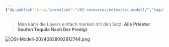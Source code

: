 ```yaml
---
{"dg-publish":true,"permalink":"/02-resources/notes/osi-modell/","tags":["netzwerk"],"noteIcon":"","updated":"2024-08-28T09:26:13.000+02:00"}
---
```


>Man kann die Layers  einfach merken mit den Satz:
>**Alle Priester Saufen Tequila Nach Der Predigt**

![OSI-Modell-20240828092612744.png](/img/user/02%20-%20RESOURCES/Files/IMG/OSI-Modell-20240828092612744.png)

<style> .container {font-family: sans-serif; text-align: center;} .button-wrapper button {z-index: 1;height: 40px; width: 100px; margin: 10px;padding: 5px;} .excalidraw .App-menu_top .buttonList { display: flex;} .excalidraw-wrapper { height: 800px; margin: 50px; position: relative;} :root[dir="ltr"] .excalidraw .layer-ui__wrapper .zen-mode-transition.App-menu_bottom--transition-left {transform: none;} </style><script src="https://cdn.jsdelivr.net/npm/react@17/umd/react.production.min.js"></script><script src="https://cdn.jsdelivr.net/npm/react-dom@17/umd/react-dom.production.min.js"></script><script type="text/javascript" src="https://cdn.jsdelivr.net/npm/@excalidraw/excalidraw@0/dist/excalidraw.production.min.js"></script><div id="OSI-Modell_2024-07-16_1559.43.excalidraw.md1"></div><script>(function(){const InitialData={"type":"excalidraw","version":2,"source":"https://github.com/zsviczian/obsidian-excalidraw-plugin/releases/tag/2.3.0","elements":[{"type":"rectangle","version":178,"versionNonce":1298910836,"index":"a0","isDeleted":false,"id":"HVQ-AXTkL7F2Pmlric4km","fillStyle":"cross-hatch","strokeWidth":2,"strokeStyle":"solid","roughness":1,"opacity":100,"angle":0,"x":-225.5,"y":-401.2421875,"strokeColor":"#1e1e1e","backgroundColor":"transparent","width":392,"height":807,"seed":1864322536,"groupIds":[],"frameId":null,"roundness":{"type":3},"boundElements":[],"updated":1721199335502,"link":null,"locked":false},{"type":"line","version":115,"versionNonce":1276943256,"index":"a1","isDeleted":false,"id":"2oH3XBinIdQlAOZiDw9YC","fillStyle":"solid","strokeWidth":2,"strokeStyle":"solid","roughness":1,"opacity":100,"angle":0,"x":-225.86363636363635,"y":268.4012784090909,"strokeColor":"#1e1e1e","backgroundColor":"transparent","width":393.6363636363636,"height":2.727272727272748,"seed":1290810856,"groupIds":[],"frameId":null,"roundness":{"type":2},"boundElements":[],"updated":1721138517596,"link":null,"locked":false,"startBinding":null,"endBinding":null,"lastCommittedPoint":null,"startArrowhead":null,"endArrowhead":null,"points":[[0,0],[393.6363636363636,-2.727272727272748]]},{"type":"line","version":113,"versionNonce":1959055336,"index":"a2","isDeleted":false,"id":"KurE0B5R4umt90_f-nntv","fillStyle":"solid","strokeWidth":2,"strokeStyle":"solid","roughness":1,"opacity":100,"angle":0,"x":-224.01049959957598,"y":154.78062319667293,"strokeColor":"#1e1e1e","backgroundColor":"transparent","width":393.6363636363636,"height":2.727272727272748,"seed":1699691160,"groupIds":[],"frameId":null,"roundness":{"type":2},"boundElements":[],"updated":1721138513610,"link":null,"locked":false,"startBinding":null,"endBinding":null,"lastCommittedPoint":null,"startArrowhead":null,"endArrowhead":null,"points":[[0,0],[393.6363636363636,-2.727272727272748]]},{"type":"line","version":176,"versionNonce":1001667992,"index":"a3","isDeleted":false,"id":"vxyFUvunTkXn1bOsuZt_4","fillStyle":"solid","strokeWidth":2,"strokeStyle":"solid","roughness":1,"opacity":100,"angle":0,"x":-222.19231778139417,"y":44.780623196672934,"strokeColor":"#1e1e1e","backgroundColor":"transparent","width":393.6363636363636,"height":2.727272727272748,"seed":1334690024,"groupIds":[],"frameId":null,"roundness":{"type":2},"boundElements":[],"updated":1721138510442,"link":null,"locked":false,"startBinding":null,"endBinding":null,"lastCommittedPoint":null,"startArrowhead":null,"endArrowhead":null,"points":[[0,0],[393.6363636363636,-2.727272727272748]]},{"type":"line","version":138,"versionNonce":1899446248,"index":"a4","isDeleted":false,"id":"5SN_TauFl3ZpMsv-wmUHR","fillStyle":"solid","strokeWidth":2,"strokeStyle":"solid","roughness":1,"opacity":100,"angle":0,"x":-224.91959050866691,"y":-69.76483134878163,"strokeColor":"#1e1e1e","backgroundColor":"transparent","width":393.6363636363636,"height":2.727272727272748,"seed":1840752792,"groupIds":[],"frameId":null,"roundness":{"type":2},"boundElements":[],"updated":1721138508025,"link":null,"locked":false,"startBinding":null,"endBinding":null,"lastCommittedPoint":null,"startArrowhead":null,"endArrowhead":null,"points":[[0,0],[393.6363636363636,-2.727272727272748]]},{"type":"line","version":114,"versionNonce":2098304152,"index":"a5","isDeleted":false,"id":"fAThEjpmYqSEnL_u7bdqt","fillStyle":"solid","strokeWidth":2,"strokeStyle":"solid","roughness":1,"opacity":100,"angle":0,"x":-226.73777232684878,"y":-202.49210407605432,"strokeColor":"#1e1e1e","backgroundColor":"transparent","width":393.6363636363636,"height":2.727272727272748,"seed":2119084520,"groupIds":[],"frameId":null,"roundness":{"type":2},"boundElements":[],"updated":1721138503856,"link":null,"locked":false,"startBinding":null,"endBinding":null,"lastCommittedPoint":null,"startArrowhead":null,"endArrowhead":null,"points":[[0,0],[393.6363636363636,-2.727272727272748]]},{"type":"line","version":120,"versionNonce":719843048,"index":"a6","isDeleted":false,"id":"PJhfTvsvWYn1DiNqW0Qqc","fillStyle":"solid","strokeWidth":2,"strokeStyle":"solid","roughness":1,"opacity":100,"angle":0,"x":-228.55595414503048,"y":-312.4921040760543,"strokeColor":"#1e1e1e","backgroundColor":"transparent","width":393.6363636363636,"height":2.727272727272748,"seed":2112697240,"groupIds":[],"frameId":null,"roundness":{"type":2},"boundElements":[],"updated":1721138500022,"link":null,"locked":false,"startBinding":null,"endBinding":null,"lastCommittedPoint":null,"startArrowhead":null,"endArrowhead":null,"points":[[0,0],[393.6363636363636,-2.727272727272748]]},{"type":"text","version":46,"versionNonce":599610171,"index":"a9","isDeleted":false,"id":"JqeHqdZM","fillStyle":"solid","strokeWidth":2,"strokeStyle":"solid","roughness":1,"opacity":100,"angle":0,"x":-65.86363636363637,"y":269.31036931818176,"strokeColor":"#1e1e1e","backgroundColor":"transparent","width":76.35992431640625,"height":25,"seed":536349336,"groupIds":[],"frameId":null,"roundness":null,"boundElements":[],"updated":1721487563690,"link":null,"locked":false,"fontSize":20,"fontFamily":1,"text":"Physical","rawText":"Physical","textAlign":"left","verticalAlign":"top","containerId":null,"originalText":"Physical","autoResize":true,"lineHeight":1.25},{"type":"text","version":71,"versionNonce":2145440245,"index":"aA","isDeleted":false,"id":"tHd1T3dH","fillStyle":"solid","strokeWidth":2,"strokeStyle":"solid","roughness":1,"opacity":100,"angle":0,"x":-78.59090909090907,"y":152.0376420454545,"strokeColor":"#1e1e1e","backgroundColor":"transparent","width":99.92903414639562,"height":25,"seed":356768408,"groupIds":[],"frameId":null,"roundness":null,"boundElements":[],"updated":1721487563690,"link":null,"locked":false,"fontSize":20,"fontFamily":1,"text":"Data Link","rawText":"Data Link","textAlign":"left","verticalAlign":"top","containerId":null,"originalText":"Data Link","autoResize":false,"lineHeight":1.25},{"type":"text","version":42,"versionNonce":147141595,"index":"aB","isDeleted":false,"id":"Ruf9cm2b","fillStyle":"solid","strokeWidth":2,"strokeStyle":"solid","roughness":1,"opacity":100,"angle":0,"x":-66.77272727272725,"y":42.94673295454538,"strokeColor":"#1e1e1e","backgroundColor":"transparent","width":76.97993469238281,"height":25,"seed":499141016,"groupIds":[],"frameId":null,"roundness":null,"boundElements":[],"updated":1721487563690,"link":null,"locked":false,"fontSize":20,"fontFamily":1,"text":"Network","rawText":"Network","textAlign":"left","verticalAlign":"top","containerId":null,"originalText":"Network","autoResize":true,"lineHeight":1.25},{"type":"text","version":99,"versionNonce":943508309,"index":"aC","isDeleted":false,"id":"DzTOgS8y","fillStyle":"solid","strokeWidth":2,"strokeStyle":"solid","roughness":1,"opacity":100,"angle":0,"x":-75.13268973610616,"y":-75.91690340909093,"strokeColor":"#1e1e1e","backgroundColor":"transparent","width":100.75991821289062,"height":25,"seed":1938426088,"groupIds":[],"frameId":null,"roundness":null,"boundElements":[],"updated":1721487563690,"link":null,"locked":false,"fontSize":20,"fontFamily":1,"text":"Transport","rawText":"Transport","textAlign":"left","verticalAlign":"top","containerId":null,"originalText":"Transport","autoResize":true,"lineHeight":1.25},{"type":"text","version":120,"versionNonce":256376955,"index":"aF","isDeleted":false,"id":"AiqUKKfK","fillStyle":"solid","strokeWidth":2,"strokeStyle":"solid","roughness":1,"opacity":100,"angle":0,"x":-59.67814428156066,"y":-205.91690340909088,"strokeColor":"#1e1e1e","backgroundColor":"transparent","width":71.27992248535156,"height":25,"seed":1145424536,"groupIds":[],"frameId":null,"roundness":null,"boundElements":[],"updated":1721487563690,"link":null,"locked":false,"fontSize":20,"fontFamily":1,"text":"Session","rawText":"Session","textAlign":"left","verticalAlign":"top","containerId":null,"originalText":"Session","autoResize":true,"lineHeight":1.25},{"type":"text","version":133,"versionNonce":1771215029,"index":"aI","isDeleted":false,"id":"tl125dPG","fillStyle":"solid","strokeWidth":2,"strokeStyle":"solid","roughness":1,"opacity":100,"angle":0,"x":-86.95087155428791,"y":-315.00781250000006,"strokeColor":"#1e1e1e","backgroundColor":"transparent","width":125.29988098144531,"height":25,"seed":1306047384,"groupIds":[],"frameId":null,"roundness":null,"boundElements":[],"updated":1721487563690,"link":null,"locked":false,"fontSize":20,"fontFamily":1,"text":"Presentation","rawText":"Presentation","textAlign":"left","verticalAlign":"top","containerId":null,"originalText":"Presentation","autoResize":true,"lineHeight":1.25},{"type":"text","version":104,"versionNonce":554187035,"index":"aM","isDeleted":false,"id":"JnchxMwX","fillStyle":"solid","strokeWidth":2,"strokeStyle":"solid","roughness":1,"opacity":100,"angle":0,"x":-81.49632609974253,"y":-397.7350852272726,"strokeColor":"#1e1e1e","backgroundColor":"transparent","width":103.61990356445312,"height":25,"seed":393670040,"groupIds":[],"frameId":null,"roundness":null,"boundElements":[],"updated":1721487563690,"link":null,"locked":false,"fontSize":20,"fontFamily":1,"text":"Application","rawText":"Application","textAlign":"left","verticalAlign":"top","containerId":null,"originalText":"Application","autoResize":true,"lineHeight":1.25},{"type":"text","version":37,"versionNonce":2106046997,"index":"aR","isDeleted":false,"id":"R7YgyInc","fillStyle":"solid","strokeWidth":2,"strokeStyle":"solid","roughness":1,"opacity":100,"angle":0,"x":-211.3181818181818,"y":279.31036931818164,"strokeColor":"#1e1e1e","backgroundColor":"transparent","width":11.419998168945312,"height":25,"seed":395646360,"groupIds":[],"frameId":null,"roundness":null,"boundElements":[],"updated":1721487563690,"link":null,"locked":false,"fontSize":20,"fontFamily":1,"text":"1.","rawText":"1.","textAlign":"left","verticalAlign":"top","containerId":null,"originalText":"1.","autoResize":true,"lineHeight":1.25},{"type":"text","version":51,"versionNonce":1266179515,"index":"aS","isDeleted":false,"id":"9NG8LSka","fillStyle":"solid","strokeWidth":2,"strokeStyle":"solid","roughness":1,"opacity":100,"angle":0,"x":-215.86363636363635,"y":156.58309659090898,"strokeColor":"#1e1e1e","backgroundColor":"transparent","width":20.239990234375,"height":25,"seed":958268312,"groupIds":[],"frameId":null,"roundness":null,"boundElements":[],"updated":1721487563690,"link":null,"locked":false,"fontSize":20,"fontFamily":1,"text":"2.","rawText":"2.","textAlign":"left","verticalAlign":"top","containerId":null,"originalText":"2.","autoResize":true,"lineHeight":1.25},{"type":"text","version":35,"versionNonce":219262837,"index":"aT","isDeleted":false,"id":"A00n6Jrh","fillStyle":"solid","strokeWidth":2,"strokeStyle":"solid","roughness":1,"opacity":100,"angle":0,"x":-216.77272727272722,"y":45.674005681818045,"strokeColor":"#1e1e1e","backgroundColor":"transparent","width":19.6199951171875,"height":25,"seed":1314759400,"groupIds":[],"frameId":null,"roundness":null,"boundElements":[],"updated":1721487563690,"link":null,"locked":false,"fontSize":20,"fontFamily":1,"text":"3.","rawText":"3.","textAlign":"left","verticalAlign":"top","containerId":null,"originalText":"3.","autoResize":true,"lineHeight":1.25},{"type":"text","version":39,"versionNonce":1236987483,"index":"aU","isDeleted":false,"id":"kLN6qVcn","fillStyle":"solid","strokeWidth":2,"strokeStyle":"solid","roughness":1,"opacity":100,"angle":0,"x":-216.77272727272722,"y":-69.78053977272737,"strokeColor":"#1e1e1e","backgroundColor":"transparent","width":18.79998779296875,"height":25,"seed":444954600,"groupIds":[],"frameId":null,"roundness":null,"boundElements":[],"updated":1721487563690,"link":null,"locked":false,"fontSize":20,"fontFamily":1,"text":"4.","rawText":"4.","textAlign":"left","verticalAlign":"top","containerId":null,"originalText":"4.","autoResize":true,"lineHeight":1.25},{"type":"text","version":32,"versionNonce":1987442901,"index":"aV","isDeleted":false,"id":"v895DMod","fillStyle":"solid","strokeWidth":2,"strokeStyle":"solid","roughness":1,"opacity":100,"angle":0,"x":-218.59908572110263,"y":-200.46235795454555,"strokeColor":"#1e1e1e","backgroundColor":"transparent","width":17.839981079101562,"height":25,"seed":1041525224,"groupIds":[],"frameId":null,"roundness":null,"boundElements":[],"updated":1721487563690,"link":null,"locked":false,"fontSize":20,"fontFamily":1,"text":"5.","rawText":"5.","textAlign":"left","verticalAlign":"top","containerId":null,"originalText":"5.","autoResize":true,"lineHeight":1.25},{"type":"text","version":40,"versionNonce":1319267067,"index":"aW","isDeleted":false,"id":"dGcCTqJA","fillStyle":"solid","strokeWidth":2,"strokeStyle":"solid","roughness":1,"opacity":100,"angle":0,"x":-216.77272727272725,"y":-312.5078125,"strokeColor":"#1e1e1e","backgroundColor":"transparent","width":18.279983520507812,"height":25,"seed":220819608,"groupIds":[],"frameId":null,"roundness":null,"boundElements":[],"updated":1721487563690,"link":null,"locked":false,"fontSize":20,"fontFamily":1,"text":"6.","rawText":"6.","textAlign":"left","verticalAlign":"top","containerId":null,"originalText":"6.","autoResize":true,"lineHeight":1.25},{"type":"text","version":33,"versionNonce":860493365,"index":"aX","isDeleted":false,"id":"LoKUqG56","fillStyle":"solid","strokeWidth":2,"strokeStyle":"solid","roughness":1,"opacity":100,"angle":0,"x":-213.1363636363636,"y":-394.32599431818176,"strokeColor":"#1e1e1e","backgroundColor":"transparent","width":16.239990234375,"height":25,"seed":2020744856,"groupIds":[],"frameId":null,"roundness":null,"boundElements":[],"updated":1721487563690,"link":null,"locked":false,"fontSize":20,"fontFamily":1,"text":"7.","rawText":"7.","textAlign":"left","verticalAlign":"top","containerId":null,"originalText":"7.","autoResize":true,"lineHeight":1.25},{"type":"text","version":72,"versionNonce":246502299,"index":"aY","isDeleted":false,"id":"muSBMHgi","fillStyle":"solid","strokeWidth":2,"strokeStyle":"solid","roughness":1,"opacity":100,"angle":0,"x":-172.2272727272727,"y":311.12855113636357,"strokeColor":"#1e1e1e","backgroundColor":"transparent","width":187.2808074951172,"height":25,"seed":307475432,"groupIds":[],"frameId":null,"roundness":null,"boundElements":[],"updated":1721487563690,"link":"[[02 - RESOURCES/Notes/Kupferkabel\|Kupferkabel]]","locked":false,"fontSize":20,"fontFamily":1,"text":"📍[[02 - RESOURCES/Notes/Kupferkabel\|Kupferkabel]]","rawText":"[[02 - RESOURCES/Notes/Kupferkabel\|Kupferkabel]]","textAlign":"left","verticalAlign":"top","containerId":null,"originalText":"📍[[02 - RESOURCES/Notes/Kupferkabel\|Kupferkabel]]","autoResize":true,"lineHeight":1.25},{"type":"text","version":65,"versionNonce":1853065109,"index":"aZ","isDeleted":false,"id":"A9ekUTNZ","fillStyle":"solid","strokeWidth":2,"strokeStyle":"solid","roughness":1,"opacity":100,"angle":0,"x":25.04545454545456,"y":322.03764204545445,"strokeColor":"#1e1e1e","backgroundColor":"transparent","width":128.0009002685547,"height":25,"seed":53067672,"groupIds":[],"frameId":null,"roundness":null,"boundElements":[],"updated":1721487563690,"link":"[[02 - RESOURCES/Notes/WLAN\|WLAN]]","locked":false,"fontSize":20,"fontFamily":1,"text":"📍[[02 - RESOURCES/Notes/WLAN\|WLAN]]","rawText":"[[02 - RESOURCES/Notes/WLAN\|WLAN]]","textAlign":"left","verticalAlign":"top","containerId":null,"originalText":"📍[[02 - RESOURCES/Notes/WLAN\|WLAN]]","autoResize":true,"lineHeight":1.25},{"type":"text","version":24,"versionNonce":169486395,"index":"aa","isDeleted":false,"id":"0wyoEpDL","fillStyle":"solid","strokeWidth":2,"strokeStyle":"solid","roughness":1,"opacity":100,"angle":0,"x":-13.136363636363626,"y":367.4921874999999,"strokeColor":"#1e1e1e","backgroundColor":"transparent","width":147.45986938476562,"height":25,"seed":1515384472,"groupIds":[],"frameId":null,"roundness":null,"boundElements":[],"updated":1721487563690,"link":null,"locked":false,"fontSize":20,"fontFamily":1,"text":"Netzwerkkabel ","rawText":"Netzwerkkabel ","textAlign":"left","verticalAlign":"top","containerId":null,"originalText":"Netzwerkkabel ","autoResize":true,"lineHeight":1.25},{"type":"text","version":11,"versionNonce":1512557813,"index":"ab","isDeleted":false,"id":"Z4cwRyne","fillStyle":"solid","strokeWidth":2,"strokeStyle":"solid","roughness":1,"opacity":100,"angle":0,"x":-121.31818181818181,"y":372.0376420454544,"strokeColor":"#1e1e1e","backgroundColor":"transparent","width":76.11993408203125,"height":25,"seed":1535500440,"groupIds":[],"frameId":null,"roundness":null,"boundElements":[],"updated":1721487563690,"link":null,"locked":false,"fontSize":20,"fontFamily":1,"text":"Stecker","rawText":"Stecker","textAlign":"left","verticalAlign":"top","containerId":null,"originalText":"Stecker","autoResize":true,"lineHeight":1.25},{"type":"text","version":106,"versionNonce":1075220509,"index":"ac","isDeleted":false,"id":"DAY9z6LE","fillStyle":"solid","strokeWidth":2,"strokeStyle":"solid","roughness":1,"opacity":100,"angle":0,"x":-210.91490978530746,"y":190.72503481458494,"strokeColor":"#1e1e1e","backgroundColor":"transparent","width":135.04086303710938,"height":25,"seed":1387957912,"groupIds":[],"frameId":null,"roundness":null,"boundElements":[],"updated":1723304773562,"link":"[[02 - RESOURCES/Notes/Switch\|Switch]]","locked":false,"fontSize":20,"fontFamily":1,"text":"📍[[02 - RESOURCES/Notes/Switch\|Switch]]","rawText":"[[02 - RESOURCES/Notes/Switch\|Switch]]","textAlign":"left","verticalAlign":"top","containerId":null,"originalText":"📍[[02 - RESOURCES/Notes/Switch\|Switch]]","autoResize":true,"lineHeight":1.25},{"type":"text","version":73,"versionNonce":2003288992,"index":"ad","isDeleted":false,"id":"YpPIISSK","fillStyle":"solid","strokeWidth":2,"strokeStyle":"solid","roughness":1,"opacity":100,"angle":0,"x":-63.343136083194736,"y":190.11607400385705,"strokeColor":"#1e1e1e","backgroundColor":"transparent","width":211.34080505371094,"height":25,"seed":1974449048,"groupIds":[],"frameId":null,"roundness":null,"boundElements":[],"updated":1723453068831,"link":"[[02 - RESOURCES/Notes/MAC Adresse\|MAC Adresse]]","locked":false,"fontSize":20,"fontFamily":1,"text":"📍[[MAC\|MAC]]-Adressen","rawText":"[[02 - RESOURCES/Notes/MAC Adresse\|MAC]]-Adressen","textAlign":"left","verticalAlign":"top","containerId":null,"originalText":"📍[[MAC\|MAC]]-Adressen","autoResize":true,"lineHeight":1.25},{"type":"text","version":46,"versionNonce":1956041653,"index":"ag","isDeleted":false,"id":"5T80fzWb","fillStyle":"solid","strokeWidth":2,"strokeStyle":"solid","roughness":1,"opacity":100,"angle":0,"x":-191.3181818181818,"y":226.58309659090895,"strokeColor":"#1e1e1e","backgroundColor":"transparent","width":237.12078857421875,"height":25,"seed":716422120,"groupIds":[],"frameId":null,"roundness":null,"boundElements":[],"updated":1721487563690,"link":"[[02 - RESOURCES/Notes/Ethernet\|Ethernet]]","locked":false,"fontSize":20,"fontFamily":1,"text":"📍[[02 - RESOURCES/Notes/Ethernet\|Ethernet]]-Frames","rawText":"[[02 - RESOURCES/Notes/Ethernet\|Ethernet]]-Frames","textAlign":"left","verticalAlign":"top","containerId":null,"originalText":"📍[[02 - RESOURCES/Notes/Ethernet\|Ethernet]]-Frames","autoResize":true,"lineHeight":1.25},{"type":"text","version":55,"versionNonce":142372448,"index":"ah","isDeleted":false,"id":"wP5DgcF0","fillStyle":"solid","strokeWidth":2,"strokeStyle":"solid","roughness":1,"opacity":100,"angle":0,"x":-212.22727272727275,"y":87.49218749999991,"strokeColor":"#1e1e1e","backgroundColor":"transparent","width":141.94085693359375,"height":25,"seed":590573976,"groupIds":[],"frameId":null,"roundness":null,"boundElements":[],"updated":1723453297794,"link":"[[02 - RESOURCES/Notes/Router\|Router]]","locked":false,"fontSize":20,"fontFamily":1,"text":"📍[[02 - RESOURCES/Notes/Router\|Router]]","rawText":"[[02 - RESOURCES/Notes/Router\|Router]]","textAlign":"left","verticalAlign":"top","containerId":null,"originalText":"📍[[02 - RESOURCES/Notes/Router\|Router]]","autoResize":true,"lineHeight":1.25},{"type":"text","version":102,"versionNonce":2079202208,"index":"ai","isDeleted":false,"id":"IeRjqu9X","fillStyle":"solid","strokeWidth":2,"strokeStyle":"solid","roughness":1,"opacity":100,"angle":0,"x":-30.695070786381564,"y":83.560654794535,"strokeColor":"#1e1e1e","backgroundColor":"transparent","width":184.14080810546875,"height":25,"seed":692543384,"groupIds":[],"frameId":null,"roundness":null,"boundElements":[],"updated":1723453302079,"link":"[[IP-Adresse\|IP-Adresse]]","locked":false,"fontSize":20,"fontFamily":1,"text":"📍[[IP-Adresse\|IP-Adresse]]","rawText":"[[IP-Adresse\|IP-Adresse]]","textAlign":"left","verticalAlign":"top","containerId":null,"originalText":"📍[[IP-Adresse\|IP-Adresse]]","autoResize":true,"lineHeight":1.25},{"type":"text","version":103,"versionNonce":836326304,"index":"aj","isDeleted":false,"id":"ZkEdfBtc","fillStyle":"solid","strokeWidth":2,"strokeStyle":"solid","roughness":1,"opacity":100,"angle":0,"x":-126.80791179318396,"y":120.21946022727255,"strokeColor":"#1e1e1e","backgroundColor":"transparent","width":127.42088317871094,"height":25,"seed":30347672,"groupIds":[],"frameId":null,"roundness":null,"boundElements":[],"updated":1723453300765,"link":"[[02 - RESOURCES/Notes/ICMP\|ICMP]]","locked":false,"fontSize":20,"fontFamily":1,"text":"📍[[02 - RESOURCES/Notes/ICMP\|ICMP]]","rawText":"[[02 - RESOURCES/Notes/ICMP\|ICMP]]","textAlign":"left","verticalAlign":"top","containerId":null,"originalText":"📍[[02 - RESOURCES/Notes/ICMP\|ICMP]]","autoResize":true,"lineHeight":1.25},{"type":"text","version":12,"versionNonce":713239157,"index":"ak","isDeleted":false,"id":"Tw53tWQJ","fillStyle":"solid","strokeWidth":2,"strokeStyle":"solid","roughness":1,"opacity":100,"angle":0,"x":-148.59090909090907,"y":-47.053267045454646,"strokeColor":"#1e1e1e","backgroundColor":"transparent","width":117.2808837890625,"height":25,"seed":223825048,"groupIds":[],"frameId":null,"roundness":null,"boundElements":[],"updated":1721487563691,"link":"[[02 - RESOURCES/Notes/TCP\|TCP]]","locked":false,"fontSize":20,"fontFamily":1,"text":"📍[[02 - RESOURCES/Notes/TCP\|TCP]]","rawText":"[[02 - RESOURCES/Notes/TCP\|TCP]]","textAlign":"left","verticalAlign":"top","containerId":null,"originalText":"📍[[02 - RESOURCES/Notes/TCP\|TCP]]","autoResize":true,"lineHeight":1.25},{"type":"text","version":34,"versionNonce":1221160864,"index":"al","isDeleted":false,"id":"0hPaX4NR","fillStyle":"solid","strokeWidth":2,"strokeStyle":"solid","roughness":1,"opacity":100,"angle":0,"x":14.787530821404232,"y":-42.47371164852075,"strokeColor":"#1e1e1e","backgroundColor":"transparent","width":118.20089721679688,"height":25,"seed":176154520,"groupIds":[],"frameId":null,"roundness":null,"boundElements":[],"updated":1723453072066,"link":"[[02 - RESOURCES/Notes/UDP\|UDP]]","locked":false,"fontSize":20,"fontFamily":1,"text":"📍[[02 - RESOURCES/Notes/UDP\|UDP]]","rawText":"[[02 - RESOURCES/Notes/UDP\|UDP]]","textAlign":"left","verticalAlign":"top","containerId":null,"originalText":"📍[[02 - RESOURCES/Notes/UDP\|UDP]]","autoResize":true,"lineHeight":1.25},{"type":"text","version":89,"versionNonce":1814571219,"index":"am","isDeleted":false,"id":"iJoARWWw","fillStyle":"solid","strokeWidth":2,"strokeStyle":"solid","roughness":1,"opacity":100,"angle":0,"x":-205.22951960433545,"y":2.037642045454419,"strokeColor":"#1e1e1e","backgroundColor":"transparent","width":290.8207092285156,"height":25,"seed":1152529128,"groupIds":[],"frameId":null,"roundness":null,"boundElements":[],"updated":1723304765859,"link":"[[02 - RESOURCES/Notes/Protokoll\|Protokoll]]","locked":false,"fontSize":20,"fontFamily":1,"text":"📍Portnummern/[[02 - RESOURCES/Notes/Protokoll\|Protokoll]]","rawText":"Portnummern/[[02 - RESOURCES/Notes/Protokoll\|Protokoll]]","textAlign":"left","verticalAlign":"top","containerId":null,"originalText":"📍Portnummern/[[02 - RESOURCES/Notes/Protokoll\|Protokoll]]","autoResize":true,"lineHeight":1.25},{"type":"text","version":11,"versionNonce":1889239035,"index":"an","isDeleted":false,"id":"mE3mY0WR","fillStyle":"solid","strokeWidth":2,"strokeStyle":"solid","roughness":1,"opacity":100,"angle":0,"x":-157.68181818181813,"y":-164.32599431818187,"strokeColor":"#1e1e1e","backgroundColor":"transparent","width":212.50079345703125,"height":25,"seed":1009001112,"groupIds":[],"frameId":null,"roundness":null,"boundElements":[],"updated":1721487563691,"link":"[[02 - RESOURCES/Notes/SQL\|SQL]]","locked":false,"fontSize":20,"fontFamily":1,"text":"📍[[02 - RESOURCES/Notes/SQL\|SQL]]-Sitzungen","rawText":"[[02 - RESOURCES/Notes/SQL\|SQL]]-Sitzungen","textAlign":"left","verticalAlign":"top","containerId":null,"originalText":"📍[[02 - RESOURCES/Notes/SQL\|SQL]]-Sitzungen","autoResize":true,"lineHeight":1.25},{"type":"text","version":42,"versionNonce":416862517,"index":"ao","isDeleted":false,"id":"mkYzTKR6","fillStyle":"solid","strokeWidth":2,"strokeStyle":"solid","roughness":1,"opacity":100,"angle":0,"x":66.86363636363643,"y":-107.9623579545455,"strokeColor":"#1e1e1e","backgroundColor":"transparent","width":97.23992919921875,"height":25,"seed":205475992,"groupIds":[],"frameId":null,"roundness":null,"boundElements":[],"updated":1721487563691,"link":null,"locked":false,"fontSize":20,"fontFamily":1,"text":"NetBIOS ","rawText":"NetBIOS ","textAlign":"left","verticalAlign":"top","containerId":null,"originalText":"NetBIOS ","autoResize":true,"lineHeight":1.25},{"type":"text","version":30,"versionNonce":448776347,"index":"ap","isDeleted":false,"id":"bIUJTWFC","fillStyle":"solid","strokeWidth":2,"strokeStyle":"solid","roughness":1,"opacity":100,"angle":0,"x":-196.77272727272725,"y":-106.14417613636363,"strokeColor":"#1e1e1e","backgroundColor":"transparent","width":56.51995849609375,"height":25,"seed":365403800,"groupIds":[],"frameId":null,"roundness":null,"boundElements":[],"updated":1721487563691,"link":null,"locked":false,"fontSize":20,"fontFamily":1,"text":"PPTP","rawText":"PPTP","textAlign":"left","verticalAlign":"top","containerId":null,"originalText":"PPTP","autoResize":true,"lineHeight":1.25},{"type":"text","version":12,"versionNonce":1215488661,"index":"aq","isDeleted":false,"id":"2PlwdYoY","fillStyle":"solid","strokeWidth":2,"strokeStyle":"solid","roughness":1,"opacity":100,"angle":0,"x":82.31818181818181,"y":-167.9623579545455,"strokeColor":"#1e1e1e","backgroundColor":"transparent","width":39.65997314453125,"height":25,"seed":1793221864,"groupIds":[],"frameId":null,"roundness":null,"boundElements":[],"updated":1721487563691,"link":null,"locked":false,"fontSize":20,"fontFamily":1,"text":"RPC","rawText":"RPC","textAlign":"left","verticalAlign":"top","containerId":null,"originalText":"RPC","autoResize":true,"lineHeight":1.25},{"type":"text","version":33,"versionNonce":1452408123,"index":"ar","isDeleted":false,"id":"jQMt0L69","fillStyle":"solid","strokeWidth":2,"strokeStyle":"solid","roughness":1,"opacity":100,"angle":0,"x":-185.86363636363632,"y":-279.78053977272725,"strokeColor":"#1e1e1e","backgroundColor":"transparent","width":88.35995483398438,"height":25,"seed":1649965544,"groupIds":[],"frameId":null,"roundness":null,"boundElements":[],"updated":1721487563691,"link":null,"locked":false,"fontSize":20,"fontFamily":1,"text":"SSL/TLS","rawText":"SSL/TLS","textAlign":"left","verticalAlign":"top","containerId":null,"originalText":"SSL/TLS","autoResize":true,"lineHeight":1.25},{"type":"text","version":11,"versionNonce":293849077,"index":"as","isDeleted":false,"id":"uI6PIu2X","fillStyle":"solid","strokeWidth":2,"strokeStyle":"solid","roughness":1,"opacity":100,"angle":0,"x":103.22727272727269,"y":-250.6896306818182,"strokeColor":"#1e1e1e","backgroundColor":"transparent","width":65.15997314453125,"height":25,"seed":1710166248,"groupIds":[],"frameId":null,"roundness":null,"boundElements":[],"updated":1721487563691,"link":null,"locked":false,"fontSize":20,"fontFamily":1,"text":"JPEG ","rawText":"JPEG ","textAlign":"left","verticalAlign":"top","containerId":null,"originalText":"JPEG ","autoResize":true,"lineHeight":1.25},{"type":"text","version":63,"versionNonce":321372509,"index":"at","isDeleted":false,"id":"OffSGr9W","fillStyle":"solid","strokeWidth":2,"strokeStyle":"solid","roughness":1,"opacity":100,"angle":0,"x":-115.50666109208015,"y":-251.16920994048456,"strokeColor":"#1e1e1e","backgroundColor":"transparent","width":67.79997253417969,"height":25,"seed":1840726760,"groupIds":[],"frameId":null,"roundness":null,"boundElements":[],"updated":1723304790740,"link":null,"locked":false,"fontSize":20,"fontFamily":1,"text":"MPEG ","rawText":"MPEG ","textAlign":"left","verticalAlign":"top","containerId":null,"originalText":"MPEG ","autoResize":true,"lineHeight":1.25},{"type":"text","version":33,"versionNonce":1582390653,"index":"au","isDeleted":false,"id":"ehybAAFF","fillStyle":"solid","strokeWidth":2,"strokeStyle":"solid","roughness":1,"opacity":100,"angle":0,"x":-20.665930964163806,"y":-278.95778466131225,"strokeColor":"#1e1e1e","backgroundColor":"transparent","width":69.9599609375,"height":25,"seed":1110570216,"groupIds":[],"frameId":null,"roundness":null,"boundElements":[],"updated":1723304788405,"link":null,"locked":false,"fontSize":20,"fontFamily":1,"text":"ASCII ","rawText":"ASCII ","textAlign":"left","verticalAlign":"top","containerId":null,"originalText":"ASCII ","autoResize":true,"lineHeight":1.25},{"type":"text","version":47,"versionNonce":544877179,"index":"av","isDeleted":false,"id":"MOUMFqix","fillStyle":"solid","strokeWidth":2,"strokeStyle":"solid","roughness":1,"opacity":100,"angle":0,"x":-223.91558441558436,"y":-352.24807224025983,"strokeColor":"#1e1e1e","backgroundColor":"transparent","width":131.50086975097656,"height":25,"seed":1535059688,"groupIds":[],"frameId":null,"roundness":null,"boundElements":[],"updated":1721487563691,"link":"[[02 - RESOURCES/Notes/HTTP\|HTTP]]","locked":false,"fontSize":20,"fontFamily":1,"text":"📍[[02 - RESOURCES/Notes/HTTP\|HTTP]]","rawText":"[[02 - RESOURCES/Notes/HTTP\|HTTP]]","textAlign":"left","verticalAlign":"top","containerId":null,"originalText":"📍[[02 - RESOURCES/Notes/HTTP\|HTTP]]","autoResize":true,"lineHeight":1.25},{"type":"text","version":49,"versionNonce":1534070453,"index":"aw","isDeleted":false,"id":"YEMz7Jzc","fillStyle":"solid","strokeWidth":2,"strokeStyle":"solid","roughness":1,"opacity":100,"angle":0,"x":76.86363636363643,"y":-389.78053977272725,"strokeColor":"#1e1e1e","backgroundColor":"transparent","width":79.19993591308594,"height":25,"seed":1168233960,"groupIds":[],"frameId":null,"roundness":null,"boundElements":[],"updated":1721487563691,"link":null,"locked":false,"fontSize":20,"fontFamily":1,"text":"Browser","rawText":"Browser","textAlign":"left","verticalAlign":"top","containerId":null,"originalText":"Browser","autoResize":true,"lineHeight":1.25},{"type":"text","version":61,"versionNonce":1583686427,"index":"az","isDeleted":false,"id":"uWZLFf3x","fillStyle":"solid","strokeWidth":2,"strokeStyle":"solid","roughness":1,"opacity":100,"angle":0,"x":-93.13636363636363,"y":-344.32599431818187,"strokeColor":"#1e1e1e","backgroundColor":"transparent","width":82.33993530273438,"height":25,"seed":1004355736,"groupIds":[],"frameId":null,"roundness":null,"boundElements":[],"updated":1721487563691,"link":null,"locked":false,"fontSize":20,"fontFamily":1,"text":"Terminal","rawText":"Terminal","textAlign":"left","verticalAlign":"top","containerId":null,"originalText":"Terminal","autoResize":true,"lineHeight":1.25},{"type":"text","version":19,"versionNonce":4616213,"index":"b00","isDeleted":false,"id":"P2AgDpwU","fillStyle":"solid","strokeWidth":2,"strokeStyle":"solid","roughness":1,"opacity":100,"angle":0,"x":30.5,"y":-357.9623579545455,"strokeColor":"#1e1e1e","backgroundColor":"transparent","width":131.88087463378906,"height":25,"seed":1460617112,"groupIds":[],"frameId":null,"roundness":null,"boundElements":[],"updated":1721487563691,"link":"[[02 - RESOURCES/Notes/SMTP\|SMTP]]","locked":false,"fontSize":20,"fontFamily":1,"text":"📍[[02 - RESOURCES/Notes/SMTP\|SMTP]]","rawText":"[[02 - RESOURCES/Notes/SMTP\|SMTP]]","textAlign":"left","verticalAlign":"top","containerId":null,"originalText":"📍[[02 - RESOURCES/Notes/SMTP\|SMTP]]","autoResize":true,"lineHeight":1.25}],"appState":{"theme":"dark","viewBackgroundColor":"#ffffff","currentItemStrokeColor":"#1e1e1e","currentItemBackgroundColor":"transparent","currentItemFillStyle":"cross-hatch","currentItemStrokeWidth":2,"currentItemStrokeStyle":"solid","currentItemRoughness":1,"currentItemOpacity":100,"currentItemFontFamily":3,"currentItemFontSize":28,"currentItemTextAlign":"right","currentItemStartArrowhead":null,"currentItemEndArrowhead":"arrow","scrollX":1171.5698761232875,"scrollY":431.15838068181813,"zoom":{"value":1.1},"currentItemRoundness":"round","gridSize":null,"gridColor":{"Bold":"#C9C9C9","Regular":"#EDEDED"},"currentStrokeOptions":null,"previousGridSize":null,"frameRendering":{"enabled":true,"clip":true,"name":true,"outline":true},"objectsSnapModeEnabled":false},"files":{}};InitialData.scrollToContent=true;App=()=>{const e=React.useRef(null),t=React.useRef(null),[n,i]=React.useState({width:void 0,height:void 0});return React.useEffect(()=>{i({width:t.current.getBoundingClientRect().width,height:t.current.getBoundingClientRect().height});const e=()=>{i({width:t.current.getBoundingClientRect().width,height:t.current.getBoundingClientRect().height})};return window.addEventListener("resize",e),()=>window.removeEventListener("resize",e)},[t]),React.createElement(React.Fragment,null,React.createElement("div",{className:"excalidraw-wrapper",ref:t},React.createElement(ExcalidrawLib.Excalidraw,{ref:e,width:n.width,height:n.height,initialData:InitialData,viewModeEnabled:!0,zenModeEnabled:!0,gridModeEnabled:!1})))},excalidrawWrapper=document.getElementById("OSI-Modell_2024-07-16_1559.43.excalidraw.md1");ReactDOM.render(React.createElement(App),excalidrawWrapper);})();</script>